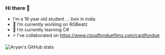 ### Hi there 👋
- I'm a 16 year old student ... livin in india 
- 🔭 I’m currently working on RGBeatz
- 🌱 I’m currently learning C#
- ⚡ I’ve collaborated on https://www.cloudfonduefilms.com/cardfondue



![Aryan's GitHub stats](https://github-readme-stats.vercel.app/api?username=AryanRai&theme=nightowl&show_icons=true)




<!--



- 🤔 I’m looking for help with realtime internal audio for windows using basswasapi for a music visualizer 
- 👯 I’m looking to collaborate on ...
- 💬 Ask me about ...
- 📫 How to reach me: ...
- 😄 Pronouns: ...
- ⚡ Fun fact: ...
-->
